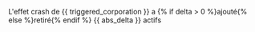 L'effet crash de {{ triggered_corporation }} a {% if delta > 0 %}ajouté{% else %}retiré{% endif %} {{ abs_delta }} actifs
